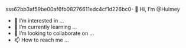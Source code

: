 sss62bb3af59be00af6fb08276611edc4cf1d226bc0- 👋 Hi, I’m @Hulmey
- 👀 I’m interested in ...
- 🌱 I’m currently learning ...
- 💞️ I’m looking to collaborate on ...
- 📫 How to reach me ...

<!---
Hulmey/Hulmey is a ✨ special ✨ repository because its `README.md` (this file) appears on your GitHub profile.
You can click the Preview link to take a look at your changes.
--->

